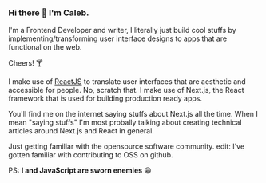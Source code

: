 ### Hi there 👋 I'm Caleb.

I'm a Frontend Developer and writer, I literally just build cool stuffs by implementing/transforming user interface designs to apps that are functional on the web. 

Cheers! :cocktail:

I make use of [ReactJS](https://reactjs.com) to translate user interfaces that are aesthetic and accessible for people. No, scratch that. I make use of Next.js, the React framework that is used for building production ready apps.

You'll find me on the internet saying stuffs about Next.js all the time. When I mean "saying stuffs" I'm most probally talking about creating technical articles around Next.js and React in general.

Just getting familiar with the opensource software community. edit: I've gotten familiar with contributing to OSS on github.

PS: **I and JavaScript are sworn enemies** :grin:
